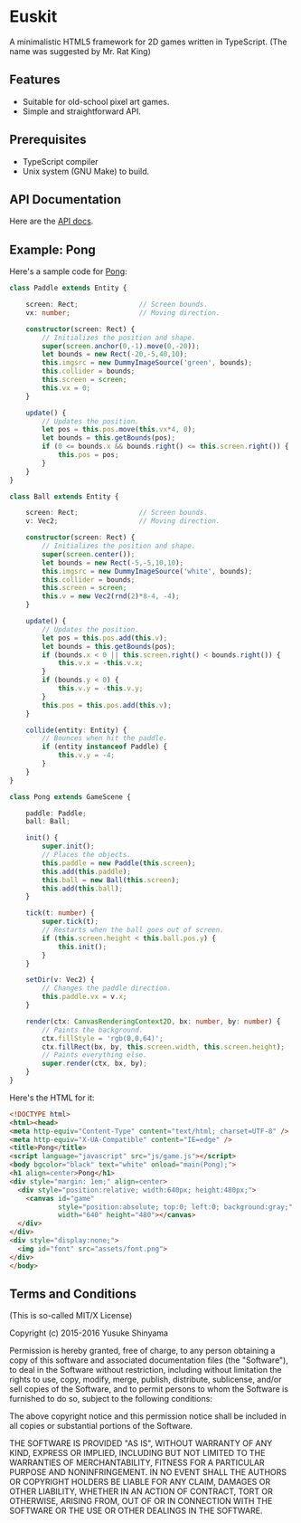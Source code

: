 Euskit
======

A minimalistic HTML5 framework for 2D games written in TypeScript.
(The name was suggested by Mr. Rat King)

Features
--------
 * Suitable for old-school pixel art games.
 * Simple and straightforward API.

Prerequisites
-------------
 * TypeScript compiler
 * Unix system (GNU Make) to build.

API Documentation
-----------------

Here are the <a href="http://euske.github.io/euskit/docs/api.html">API docs</a>.

Example: Pong
--------------

Here's a sample code for <a href="http://euske.github.io/euskit/samples/pong/index.html">Pong</a>:

```typescript
class Paddle extends Entity {

    screen: Rect;               // Screen bounds.
    vx: number;                 // Moving direction.

    constructor(screen: Rect) {
        // Initializes the position and shape.
        super(screen.anchor(0,-1).move(0,-20));
        let bounds = new Rect(-20,-5,40,10);
        this.imgsrc = new DummyImageSource('green', bounds);
        this.collider = bounds;
        this.screen = screen;
        this.vx = 0;
    }

    update() {
        // Updates the position.
        let pos = this.pos.move(this.vx*4, 0);
        let bounds = this.getBounds(pos);
        if (0 <= bounds.x && bounds.right() <= this.screen.right()) {
            this.pos = pos;
        }
    }
}

class Ball extends Entity {

    screen: Rect;               // Screen bounds.
    v: Vec2;                    // Moving direction.

    constructor(screen: Rect) {
        // Initializes the position and shape.
        super(screen.center());
        let bounds = new Rect(-5,-5,10,10);
        this.imgsrc = new DummyImageSource('white', bounds);
        this.collider = bounds;
        this.screen = screen;
        this.v = new Vec2(rnd(2)*8-4, -4);
    }

    update() {
        // Updates the position.
        let pos = this.pos.add(this.v);
        let bounds = this.getBounds(pos);
        if (bounds.x < 0 || this.screen.right() < bounds.right()) {
            this.v.x = -this.v.x;
        }
        if (bounds.y < 0) {
            this.v.y = -this.v.y;
        }
        this.pos = this.pos.add(this.v);
    }

    collide(entity: Entity) {
        // Bounces when hit the paddle.
        if (entity instanceof Paddle) {
            this.v.y = -4;
        }
    }
}

class Pong extends GameScene {

    paddle: Paddle;
    ball: Ball;

    init() {
        super.init();
        // Places the objects.
        this.paddle = new Paddle(this.screen);
        this.add(this.paddle);
        this.ball = new Ball(this.screen);
        this.add(this.ball);
    }

    tick(t: number) {
        super.tick(t);
        // Restarts when the ball goes out of screen.
        if (this.screen.height < this.ball.pos.y) {
            this.init();
        }
    }

    setDir(v: Vec2) {
        // Changes the paddle direction.
        this.paddle.vx = v.x;
    }

    render(ctx: CanvasRenderingContext2D, bx: number, by: number) {
        // Paints the background.
        ctx.fillStyle = 'rgb(0,0,64)';
        ctx.fillRect(bx, by, this.screen.width, this.screen.height);
        // Paints everything else.
        super.render(ctx, bx, by);
    }
}
```

Here's the HTML for it:

```html
<!DOCTYPE html>
<html><head>
<meta http-equiv="Content-Type" content="text/html; charset=UTF-8" />
<meta http-equiv="X-UA-Compatible" content="IE=edge" />
<title>Pong</title>
<script language="javascript" src="js/game.js"></script>
<body bgcolor="black" text="white" onload="main(Pong);">
<h1 align=center>Pong</h1>
<div style="margin: 1em;" align=center>
  <div style="position:relative; width:640px; height:480px;">
    <canvas id="game" 
            style="position:absolute; top:0; left:0; background:gray;"
            width="640" height="480"></canvas>
  </div>
</div>
<div style="display:none;">
  <img id="font" src="assets/font.png">
</div>
</body>
```

Terms and Conditions
--------------------

(This is so-called MIT/X License)

Copyright (c) 2015-2016  Yusuke Shinyama

Permission is hereby granted, free of charge, to any person
obtaining a copy of this software and associated documentation
files (the "Software"), to deal in the Software without
restriction, including without limitation the rights to use,
copy, modify, merge, publish, distribute, sublicense, and/or
sell copies of the Software, and to permit persons to whom the
Software is furnished to do so, subject to the following
conditions:

The above copyright notice and this permission notice shall be
included in all copies or substantial portions of the Software.

THE SOFTWARE IS PROVIDED "AS IS", WITHOUT WARRANTY OF ANY
KIND, EXPRESS OR IMPLIED, INCLUDING BUT NOT LIMITED TO THE
WARRANTIES OF MERCHANTABILITY, FITNESS FOR A PARTICULAR
PURPOSE AND NONINFRINGEMENT. IN NO EVENT SHALL THE AUTHORS OR
COPYRIGHT HOLDERS BE LIABLE FOR ANY CLAIM, DAMAGES OR OTHER
LIABILITY, WHETHER IN AN ACTION OF CONTRACT, TORT OR
OTHERWISE, ARISING FROM, OUT OF OR IN CONNECTION WITH THE
SOFTWARE OR THE USE OR OTHER DEALINGS IN THE SOFTWARE.

